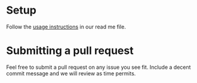 # Setup

Follow the [usage instructions](https://github.com/mozilla/bakery#usage) in our read me file.

# Submitting a pull request

Feel free to submit a pull request on any issue you see fit. Include a decent commit message and we will review as time permits.